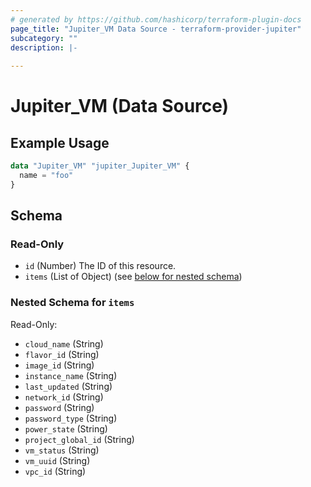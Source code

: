 ```yaml
---
# generated by https://github.com/hashicorp/terraform-plugin-docs
page_title: "Jupiter_VM Data Source - terraform-provider-jupiter"
subcategory: ""
description: |-
  
---
```


# Jupiter_VM (Data Source)



## Example Usage

```terraform
data "Jupiter_VM" "jupiter_Jupiter_VM" {
  name = "foo"
}
```

<!-- schema generated by tfplugindocs -->
## Schema

### Read-Only

- `id` (Number) The ID of this resource.
- `items` (List of Object) (see [below for nested schema](#nestedatt--items))

<a id="nestedatt--items"></a>
### Nested Schema for `items`

Read-Only:

- `cloud_name` (String)
- `flavor_id` (String)
- `image_id` (String)
- `instance_name` (String)
- `last_updated` (String)
- `network_id` (String)
- `password` (String)
- `password_type` (String)
- `power_state` (String)
- `project_global_id` (String)
- `vm_status` (String)
- `vm_uuid` (String)
- `vpc_id` (String)


